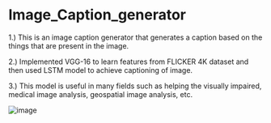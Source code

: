 # Image_Caption_generator  

1.) This is an image caption generator that generates a caption based on the things that are present in
the image.  

2.) Implemented VGG-16 to learn features from FLICKER 4K dataset and then used LSTM model to
achieve captioning of image.  

3.) This model is useful in many fields such as helping the visually impaired, medical image
analysis, geospatial image analysis, etc.

![image](https://user-images.githubusercontent.com/100507234/205453096-287f6fa1-6733-4f22-8e4e-6963f7168034.png)
